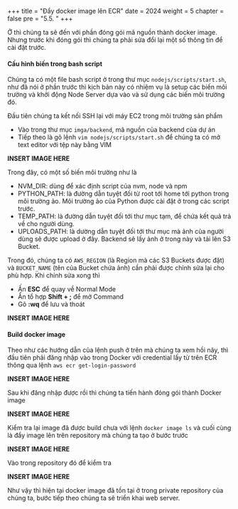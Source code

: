 +++
title = "Đẩy docker image lên ECR"
date = 2024
weight = 5
chapter = false
pre = "5.5. "
+++

Ở thì chúng ta sẽ đến với phần đóng gói mã nguồn thành docker image. Nhưng trước khi đóng gói thì chúng ta phải sửa đổi lại một số thông tin để cài đặt trước.

#### Cấu hình biến trong bash script

Chúng ta có một file bash script ở trong thư mục `nodejs/scripts/start.sh`, như đã nói ở phần trước thì kịch bản này có nhiệm vụ là setup các biến môi trường và khởi động Node Server dựa vào và sử dụng các biến môi trường đó.

Đầu tiên chúng ta kết nối SSH lại với máy EC2 trong môi trường sản phẩm

- Vào trong thư mục `imga/backend`, mã nguồn của backend của dự án
- Tiếp theo là gõ lệnh `vim nodejs/scripts/start.sh` để chúng ta có mở text editor với tệp này bằng VIM

**INSERT IMAGE HERE**

Trong đây, có một số biến môi trường như là

- NVM_DIR: dùng để xác định script của nvm, node và npm
- PYTHON_PATH: là đường dẫn tuyệt đối từ root tới home tới python trong môi trường ảo. Môi trường ảo của Python được cài đặt ở trong các script trước.
- TEMP_PATH: là đường dẫn tuyệt đối tới thư mục tạm, để chứa kết quả trả về cho người dùng.
- UPLOADS_PATH: là dường dẫn tuyệt đối tới thư mục mà ảnh của người dùng sẽ được upload ở đây. Backend sẽ lấy ảnh ở trong này và tải lên S3 Bucket.

Trong đó, chúng ta có `AWS_REGION` (là Region mà các S3 Buckets được đặt) và `BUCKET_NAME` (tên của Bucket chứa ảnh) cần phải được chỉnh sửa lại cho phù hợp. Khi chỉnh sửa xong thì

- Ấn **ESC** để quay về Normal Mode
- Ẩn tổ hợp **Shift + ;** để mở Command
- Gõ **:wq** để lưu và thoát

**INSERT IMAGE HERE**

#### Build docker image

Theo như các hướng dẫn của lệnh push ở trên mà chúng ta xem hồi nãy, thì đầu tiên phải đăng nhập vào trong Docker với credential lấy từ trên ECR thông qua lệnh `aws ecr get-login-password`

**INSERT IMAGE HERE**

Sau khi đăng nhập được rồi thì chúng ta tiến hành đóng gói thành Docker image

**INSERT IMAGE HERE**

Kiểm tra lại image đã được build chưa với lệnh `docker image ls` và cuối cùng là đẩy image lên trên repository mà chúng ta tạo ở bước trước

**INSERT IMAGE HERE**

Vào trong repository đó để kiểm tra

**INSERT IMAGE HERE**

Như vậy thì hiện tại docker image đã tồn tại ở trong private repository của chúng ta, bước tiếp theo chúng ta sẽ triển khai web server.
